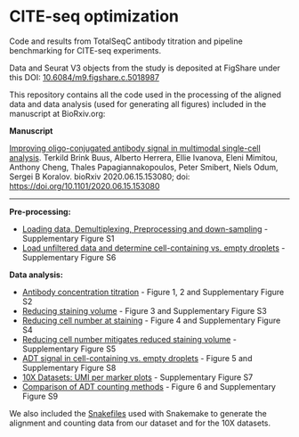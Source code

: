# CITE-seq optimization
Code and results from TotalSeqC antibody titration and pipeline benchmarking for CITE-seq experiments.

Data and Seurat V3 objects from the study is deposited at FigShare under this DOI: [10.6084/m9.figshare.c.5018987](https://doi.org/10.6084/m9.figshare.c.5018987)

This repository contains all the code used in the processing of the aligned data and data analysis (used for generating all figures) included in the manuscript at BioRxiv.org: 

**Manuscript**

[Improving oligo-conjugated antibody signal in multimodal single-cell analysis](https://www.biorxiv.org/content/10.1101/2020.06.15.153080v1).
Terkild Brink Buus, Alberto Herrera, Ellie Ivanova, Eleni Mimitou, Anthony Cheng, Thales Papagiannakopoulos, Peter Smibert, Niels Odum, Sergei B Koralov. bioRxiv 2020.06.15.153080; doi: https://doi.org/10.1101/2020.06.15.153080

---

**Pre-processing:**
* [Loading data, Demultiplexing, Preprocessing and down-sampling](Demux_Preprocess_Downsample.md) - Supplementary Figure S1
* [Load unfiltered data and determine cell-containing vs. empty droplets](Load-unfiltered-data.md) - Supplementary Figure S6

**Data analysis:**
* [Antibody concentration titration](Antibody-titration.md) - Figure 1, 2 and Supplementary Figure S2
* [Reducing staining volume](Volume-titration.md) - Figure 3 and Supplementary Figure S3
* [Reducing cell number at staining](Cell-number-titration.md) - Figure 4 and Supplementary Figure S4
* [Reducing cell number mitigates reduced staining volume](Volume-and-cell-number-titration.md) - Supplementary Figure S5
* [ADT signal in cell-containing vs. empty droplets](ADT-reads-in-cells-vs-empty-drops.md) - Figure 5 and Supplementary Figure S8
* [10X Datasets: UMI per marker plots](10X-Datasets-UMI-per-marker.md) - Supplementary Figure S7
* [Comparison of ADT counting methods](ADT-counting-methods.md) - Figure 6 and Supplementary Figure S9

We also included the [Snakefiles](Snakemake/) used with Snakemake to generate the alignment and counting data from our dataset and for the 10X datasets.
